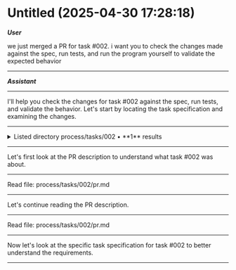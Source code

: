 <!-- Generated by SpecStory -->

# Untitled (2025-04-30 17:28:18)

_**User**_

we just merged a PR for task #002. i want you to check the changes made against the spec, run tests, and run the program yourself to validate the expected behavior

---

_**Assistant**_



---

I'll help you check the changes for task #002 against the spec, run tests, and validate the behavior. Let's start by locating the task specification and examining the changes.

---

<details>
            <summary>Listed directory process/tasks/002 • **1** results</summary>
        
| Name |
|-------|
| 📄 `pr.md` |

</details>

---

Let's first look at the PR description to understand what task #002 was about.

---

Read file: process/tasks/002/pr.md

---

Let's continue reading the PR description.

---

Read file: process/tasks/002/pr.md

---

Now let's look at the specific task specification for task #002 to better understand the requirements.

---

